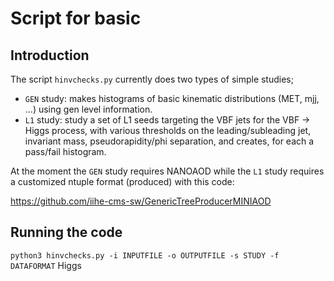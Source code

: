 # Script for basic
## Introduction 

The script ```hinvchecks.py``` currently does two types of simple studies;

- ```GEN``` study: makes histograms of basic kinematic distributions (MET, mjj, ...) using gen level information. 
- ```L1``` study: study a set of L1 seeds targeting the VBF jets for the VBF -> Higgs process, with various thresholds on the leading/subleading jet, invariant mass, pseudorapidity/phi separation, and creates, for each a pass/fail histogram. 

At the moment the ```GEN``` study requires NANOAOD while the ```L1``` study requires a customized ntuple format (produced) with this code: 

https://github.com/iihe-cms-sw/GenericTreeProducerMINIAOD

## Running the code

```python3 hinvchecks.py -i INPUTFILE -o OUTPUTFILE -s STUDY -f DATAFORMAT``` Higgs 